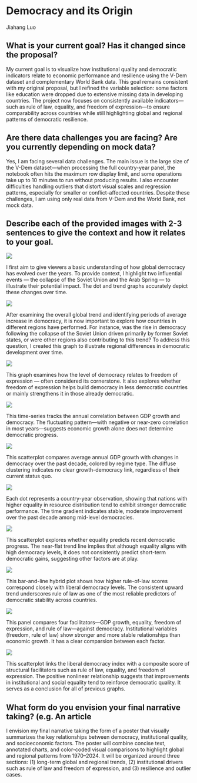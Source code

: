 # Democracy and its Origin

Jiahang Luo

## What is your current goal? Has it changed since the proposal?

My current goal is to visualize how institutional quality and democratic indicators relate to economic performance and resilience using the V-Dem dataset and complementary World Bank data. This goal remains consistent with my original proposal, but I refined the variable selection: some factors like education were dropped due to extensive missing data in developing countries. The project now focuses on consistently available indicators—such as rule of law, equality, and freedom of expression—to ensure comparability across countries while still highlighting global and regional patterns of democratic resilience.

## Are there data challenges you are facing? Are you currently depending on mock data?

Yes, I am facing several data challenges. The main issue is the large size of the V-Dem dataset—when processing the full country-year panel, the notebook often hits the maximum row display limit, and some operations take up to 10 minutes to run without producing results. I also encounter difficulties handling outliers that distort visual scales and regression patterns, especially for smaller or conflict-affected countries. Despite these challenges, I am using only real data from V-Dem and the World Bank, not mock data.

## Describe each of the provided images with 2-3 sentences to give the context and how it relates to your goal.

![](../image1.png) 

I first aim to give viewers a basic understanding of how global democracy has evolved over the years. To provide context, I highlight two influential events — the collapse of the Soviet Union and the Arab Spring — to illustrate their potential impact. The dot and trend graphs accurately depict these changes over time.

![](../image2.png) 

After examining the overall global trend and identifying periods of average increase in democracy, it is now important to explore how countries in different regions have performed. For instance, was the rise in democracy following the collapse of the Soviet Union driven primarily by former Soviet states, or were other regions also contributing to this trend? To address this question, I created this graph to illustrate regional differences in democratic development over time.

![](../image3.png) 

This graph examines how the level of democracy relates to freedom of expression — often considered its cornerstone. It also explores whether freedom of expression helps build democracy in less democratic countries or mainly strengthens it in those already democratic.

![](../image4.png)

This time-series tracks the annual correlation between GDP growth and democracy. The fluctuating pattern—with negative or near-zero correlation in most years—suggests economic growth alone does not determine democratic progress.

![](../image5.png)

This scatterplot compares average annual GDP growth with changes in democracy over the past decade, colored by regime type. The diffuse clustering indicates no clear growth-democracy link, regardless of their current status quo.

![](../image6.png)

Each dot represents a country-year observation, showing that nations with higher equality in resource distribution tend to exhibit stronger democratic performance. The time gradient indicates stable, moderate improvement over the past decade among mid-level democracies.

![](../image7.png)

This scatterplot explores whether equality predicts recent democratic progress. The near-flat trend line implies that although equality aligns with high democracy levels, it does not consistently predict short-term democratic gains, suggesting other factors are at play.

![](../image8.png)

This bar-and-line hybrid plot shows how higher rule-of-law scores correspond closely with liberal democracy levels. The consistent upward trend underscores rule of law as one of the most reliable predictors of democratic stability across countries.

![](../image9.png)

This panel compares four facilitators—GDP growth, equality, freedom of expression, and rule of law—against democracy. Institutional variables (freedom, rule of law) show stronger and more stable relationships than economic growth. It has a clear comparsion between each factor.

![](../image10.png)

This scatterplot links the liberal democracy index with a composite score of structural facilitators such as rule of law, equality, and freedom of expression. The positive nonlinear relationship suggests that improvements in institutional and social equality tend to reinforce democratic quality. It serves as a conclusion for all of previous graphs.

## What form do you envision your final narrative taking? (e.g. An article
I envision my final narrative taking the form of a poster that visually summarizes the key relationships between democracy, institutional quality, and socioeconomic factors. The poster will combine concise text, annotated charts, and color-coded visual comparisons to highlight global and regional patterns from 1970–2024. It will be organized around three sections: (1) long-term global and regional trends, (2) institutional drivers such as rule of law and freedom of expression, and (3) resilience and outlier cases. 
